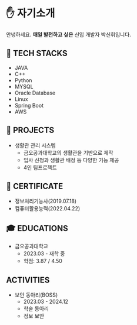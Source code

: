 # :hand: 자기소개
안녕하세요. __매일 발전하고 싶은__ 신입 개발자 박신휘입니다.

## :wrench: TECH STACKS
- JAVA
- C++
- Python
- MYSQL
- Oracle Database
- Linux
- Spring Boot
- AWS

## :bookmark_tabs: PROJECTS
- 생활관 관리 시스템
  - 금오공과대학교의 생활관을 기반으로 제작
  - 입사 신청과 생활관 배정 등 다양한 기능 제공
  - 4인 팀프로젝트

## :ticket: CERTIFICATE
- 정보처리기능사(2019.07.18)
- 컴퓨터활용능력(2022.04.22)

## :mortar_board: EDUCATIONS
- 금오공과대학교
  - 2023.03 - 재학 중
  - 학점: 3.87 / 4.50

## ACTIVITIES
- 보안 동아리(BOSS)
  - 2023.03 - 2024.12
  - 학술 동아리
  - 정보 보안
